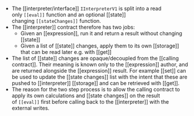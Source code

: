 - The [[interpreter/interface]] `IInterpreterV1` is split into a read only `[[eval]]` function and an optional [[state]] changing `[[stateChanges]]` function.
- The [[interpreter]] contract therefore has two jobs:
	- Given an [[expression]], run it and return a result without changing [[state]]
	- Given a list of [[state]] changes, apply them to its own [[storage]] that can be read later e.g. with [[get]]
- The list of [[state]] changes are opaque/decoupled from the [[calling contract]]. Their meaning is known only to the [[expression]] author, and are returned alongside the [[expression]] result. For example [[set]] can be used to update the [[state changes]] list with the intent that these are pushed to [[interpreter]] [[storage]] and can be retrieved with [[get]].
- The reason for the two step process is to allow the calling contract to apply its own calculations and [[state changes]] on the result of `[[eval]]` first before calling back to the [[interpreter]] with the external writes.